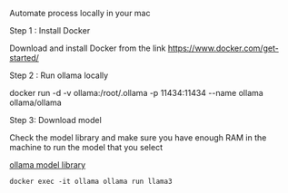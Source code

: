 Automate process locally in your mac

Step 1 : Install Docker

Download and install Docker from the link https://www.docker.com/get-started/

Step 2 : Run ollama locally

 docker run -d -v ollama:/root/.ollama -p 11434:11434 --name ollama ollama/ollama 

Step 3: Download model

Check the model library and make sure you have enough RAM in the machine to run the model that you select

[ollama model library](https://github.com/ollama/ollama?tab=readme-ov-file#model-library)

<code>docker exec -it ollama ollama run llama3</code>

